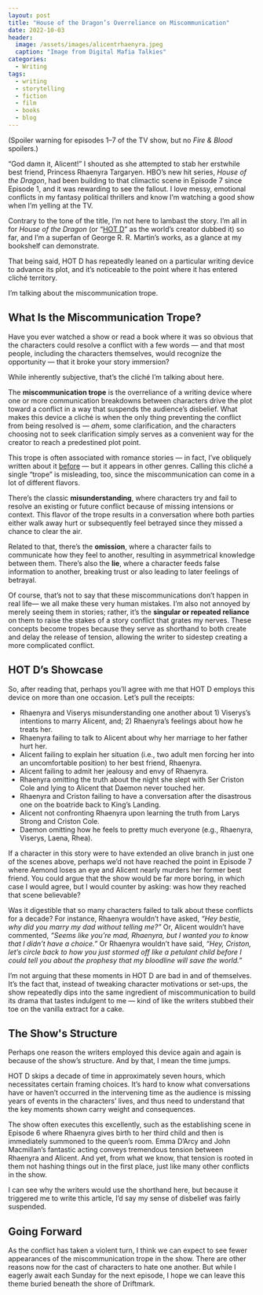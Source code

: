 ```yaml
---
layout: post
title: "House of the Dragon’s Overreliance on Miscommunication"
date: 2022-10-03
header:
  image: /assets/images/alicentrhaenyra.jpeg
  caption: "Image from Digital Mafia Talkies"
categories:
  - Writing
tags:
  - writing
  - storytelling
  - fiction
  - film
  - books
  - blog
---
```


(Spoiler warning for episodes 1–7 of the TV show, but no _Fire & Blood_ spoilers.)

“God damn it, Alicent!” I shouted as she attempted to stab her erstwhile best friend, Princess Rhaenyra Targaryen. HBO’s new hit series, _House of the Dragon_, had been building to that climactic scene in Episode 7 since Episode 1, and it was rewarding to see the fallout. I love messy, emotional conflicts in my fantasy political thrillers and know I’m watching a good show when I’m yelling at the TV.

Contrary to the tone of the title, I’m not here to lambast the story. I’m all in for _House of the Dragon_ (or “[HOT D](https://georgerrmartin.com/notablog/2022/07/14/san-diego-here-i-come/)” as the world’s creator dubbed it) so far, and I’m a superfan of George R. R. Martin’s works, as a glance at my bookshelf can demonstrate.

That being said, HOT D has repeatedly leaned on a particular writing device to advance its plot, and it’s noticeable to the point where it has entered cliché territory.

I’m talking about the miscommunication trope.

## What Is the Miscommunication Trope?

Have you ever watched a show or read a book where it was so obvious that the characters could resolve a conflict with a few words — and that most people, including the characters themselves, would recognize the opportunity — that it broke your story immersion?

While inherently subjective, that’s the cliché I’m talking about here.

The **miscommunication trope** is the overreliance of a writing device where one or more communication breakdowns between characters drive the plot toward a conflict in a way that suspends the audience’s disbelief. What makes this device a cliché is when the only thing preventing the conflict from being resolved is — _ahem_, some clarification, and the characters choosing not to seek clarification simply serves as a convenient way for the creator to reach a predestined plot point.

This trope is often associated with romance stories — in fact, I’ve obliquely written about it [before](https://blakestephenanderson.medium.com/a-lesson-from-la-la-land-ce4c9b6b085d) — but it appears in other genres. Calling this cliché a single “trope” is misleading, too, since the miscommunication can come in a lot of different flavors.

There’s the classic **misunderstanding**, where characters try and fail to resolve an existing or future conflict because of missing intensions or context. This flavor of the trope results in a conversation where both parties either walk away hurt or subsequently feel betrayed since they missed a chance to clear the air.

Related to that, there’s the **omission**, where a character fails to communicate how they feel to another, resulting in asymmetrical knowledge between them. There’s also the **lie**, where a character feeds false information to another, breaking trust or also leading to later feelings of betrayal.

Of course, that’s not to say that these miscommunications don’t happen in real life— we all make these very human mistakes. I’m also not annoyed by merely seeing them in stories; rather, it’s the **singular or repeated reliance** on them to raise the stakes of a story conflict that grates my nerves. These concepts become tropes because they serve as shorthand to both create and delay the release of tension, allowing the writer to sidestep creating a more complicated conflict.

## HOT D’s Showcase

So, after reading that, perhaps you’ll agree with me that HOT D employs this device on more than one occasion. Let’s pull the receipts:

- Rhaenyra and Viserys misunderstanding one another about 1) Viserys’s intentions to marry Alicent, and; 2) Rhaenyra’s feelings about how he treats her.
- Rhaenyra failing to talk to Alicent about why her marriage to her father hurt her.
- Alicent failing to explain her situation (i.e., two adult men forcing her into an uncomfortable position) to her best friend, Rhaenyra.
- Alicent failing to admit her jealousy and envy of Rhaenyra.
- Rhaenyra omitting the truth about the night she slept with Ser Criston Cole and lying to Alicent that Daemon never touched her.
- Rhaenyra and Criston failing to have a conversation after the disastrous one on the boatride back to King’s Landing.
- Alicent not confronting Rhaenyra upon learning the truth from Larys Strong and Criston Cole.
- Daemon omitting how he feels to pretty much everyone (e.g., Rhaenyra, Viserys, Laena, Rhea).

If a character in this story were to have extended an olive branch in just one of the scenes above, perhaps we’d not have reached the point in Episode 7 where Aemond loses an eye and Alicent nearly murders her former best friend. You could argue that the show would be far more boring, in which case I would agree, but I would counter by asking: was how they reached that scene believable?

Was it digestible that so many characters failed to talk about these conflicts for a decade? For instance, Rhaenyra wouldn’t have asked, _“Hey bestie, why did you marry my dad without telling me?”_ Or, Alicent wouldn’t have commented, _“Seems like you’re mad, Rhaenyra, but I wanted you to know that I didn’t have a choice.”_ Or Rhaenyra wouldn’t have said, _“Hey, Criston, let’s circle back to how you just stormed off like a petulant child before I could tell you about the prophesy that my bloodline will save the world.”_

I’m not arguing that these moments in HOT D are bad in and of themselves. It’s the fact that, instead of tweaking character motivations or set-ups, the show repeatedly dips into the same ingredient of miscommunication to build its drama that tastes indulgent to me — kind of like the writers stubbed their toe on the vanilla extract for a cake.

## The Show's Structure

Perhaps one reason the writers employed this device again and again is because of the show’s structure. And by that, I mean the time jumps.

HOT D skips a decade of time in approximately seven hours, which necessitates certain framing choices. It’s hard to know what conversations have or haven’t occurred in the intervening time as the audience is missing years of events in the characters’ lives, and thus need to understand that the key moments shown carry weight and consequences.

The show often executes this excellently, such as the establishing scene in Episode 6 where Rhaenyra gives birth to her third child and then is immediately summoned to the queen’s room. Emma D’Arcy and John Macmillan’s fantastic acting conveys tremendous tension between Rhaenyra and Alicent. And yet, from what we know, that tension is rooted in them not hashing things out in the first place, just like many other conflicts in the show.

I can see why the writers would use the shorthand here, but because it triggered me to write this article, I’d say my sense of disbelief was fairly suspended.

## Going Forward

As the conflict has taken a violent turn, I think we can expect to see fewer appearances of the miscommunication trope in the show. There are other reasons now for the cast of characters to hate one another. But while I eagerly await each Sunday for the next episode, I hope we can leave this theme buried beneath the shore of Driftmark.

<img src="{{ site.url }}{{ site.baseurl }}/assets/images/rhaenyrawithkids.jpeg" alt="">
